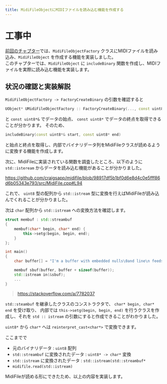 ```yaml
---
title: MidiFileObjectにMIDIファイルを読み込む機能を作成する
---
```


# 工事中

[前回のチャプター](./12)では、`MidiFileObjectFactory` クラスにMIDIファイルを読み込み、`MidiFileObject` を作成する機能を実装しました。  
このチャプターでは、`MidiFileObject` に `includeBinary` 関数を作成し、MIDIファイルを実際に読み込む機能を実装します。

## 状況の確認と実装解説

`MidiFileObjectFactory -> FactoryCreateBinary` の引数を確認すると

```cpp
UObject* UMidiFileObjectFactory :: FactoryCreateBinary(..., const uint8*& Buffer, const uint8* BufferEnd, ...)
```

と `const uint8*&` でデータの始点、 `const uint8*` でデータの終点を取得できることが分かります。
そのため、

```cpp
includeBinary(const uint8*& start, const uint8* end)
```

と始点と終点を取得し、内部でバイナリデータ列をMidiFileクラスが読めるように変換する機能を作成します。

次に、MidiFileに実装されている関数を調査したところ、以下のように `std::isteream` からデータを読み込む機能があることが分かりました。

https://github.com/craigsapp/midifile/blob/98917df5b1bf0d6e8d4c0e5fff86d6b05343e793/src/MidiFile.cpp#L94

これで、 `uint8` 型の配列から `std::istream` 型に変換を行えばMidiFileが読み込んでくれることが分かりました。

次は `char` 配列から `std::istream` への変換方法を確認します。


```cpp
struct membuf : std::streambuf
{
    membuf(char* begin, char* end) {
        this->setg(begin, begin, end);
    }
};

int main()
{
    char buffer[] = "I'm a buffer with embedded nulls\0and line\n feeds";

    membuf sbuf(buffer, buffer + sizeof(buffer));
    std::istream in(&sbuf);
    ...
}
```

> https://stackoverflow.com/a/7782037

`std::steambuf` を継承したクラスのコンストラクタで、 `char* begin, char* end` を受け取り、 
内部では `this->setg(begin, begin, end)` を行うクラスを作成し、それを `std :: istream` の引数にすると作成できることがわかりました。

`uint8*` から `char*` へは `reinterpret_cast<char*>` で変換できます。

ここまでで

* 元のバイナリデータ : `uint8` 配列
* `std::streambuf` に変換されたデータ : `uint8* -> char*` 変換
* `std::istream` に変換されたデータ : `std::istream(std::streambuf*`
* `midifile.read(std::istream)` 

MidiFileが読める形にできたため、以上の内容を実装します。